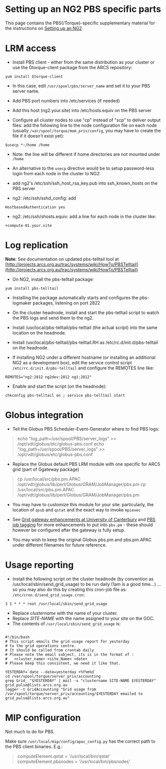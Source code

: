 # Setting up an NG2 PBS specific parts

This page contains the PBS(/Torque)-specific supplementary material for the instructions on [Setting up an NG2](/wiki/spaces/BeSTGRID/pages/3816950633)

# LRM access

- Install PBS client - either from the same distribution as your cluster or use the Gtorque-client package from the ARCS repository:

``` 
yum install Gtorque-client
```
- In this case, edit `/usr/spool/pbs/server_name` and set it to your PBS server name.
- Add PBS port numbers into /etc/services (if needed)

- Add this host (ng2.your.site) into /etc/hosts.equiv on the PBS server

- Configure all cluster nodes to use "cp" instead of "scp" to deliver output files: add the following line to the node configuration file on each node (usually `/var/spool/torque/mom_priv/config`, you may have to create the file if it doesn't exist yet):

``` 
$usecp *:/home /home
```
- Note: the line will be different if home directories are not mounted under `/home`

- An alternative to the `usecp` directive would be to setup password-less login from each node in the cluster to NG2:
- add ng2's /etc/ssh/ssh_host_rsa_key.pub into ssh_known_hosts on the PBS server
	
- ng2: /etc/ssh/sshd_config: add 

``` 
HostbasedAuthentication yes
```
- ng2: /etc/ssh/shosts.equiv: add a line for each node in the cluster like:

``` 
+compute-01.your.site
```

# Log replication

**Note**: See documentation on updated pbs-telltail tool at [http://projects.arcs.org.au/trac/systems/wiki/HowTo/PBSTelltail](http://projects.arcs.org.au/trac/systems/wiki/HowTo/PBSTelltail)

- On NG2, install the pbs-telltail package:

``` 
yum install pbs-telltail
```
- Installing the package automatically starts and configures the pbs-logmaker packages, listening on port 2822

- On the cluster headnode, install and start the pbs-telltail script to watch the PBS logs and send them to the ng2.
	
- Install /usr/local/pbs-telltail/pbs-telltail (the actual script) into the same location on the headnode.
- Install /usr/local/pbs-telltail/pbs-telltail.RH as /etc/rc.d/init.d/pbs-telltail on the headnode.
- If installing NG2 under a different hostname (or installing an additional NG2 as a development box), edit the service control script `/etc/rc.d/init.d/pbs-telltail` and configure the REMOTES line like:

``` 
REMOTES="ng2:2812 ng2dev:2812 ng1:2812"
```
- Enable and start the script (on the headnode):

``` 
chkconfig pbs-telltail on ; service pbs-telltail start
```

# Globus integration

- Tell the Globus PBS Scheduler-Event-Generator where to find PBS logs:


>  echo "log_path=/usr/spool/PBS/server_logs" >> /opt/vdt/globus/etc/globus-pbs.conf
>  echo "log_path=/usr/spool/PBS/server_logs" >> /opt/vdt/globus/etc/globus-pbs.conf

- Replace the Globus default PBS LRM module with one specific for ARCS grid (part of Ggateway package)


>  cp /usr/local/src/pbs.pm.APAC /opt/vdt/globus/lib/perl/Globus/GRAM/JobManager/pbs.pm
>  cp /usr/local/src/pbs.pm.APAC /opt/vdt/globus/lib/perl/Globus/GRAM/JobManager/pbs.pm

- You may have to customize this module for your site: particularly, the location of `qsub` and `qstat` and the exact way to invoke `mpiexec`
	
- See [Grid gateway enhancements at University of Canterbury](/wiki/spaces/BeSTGRID/pages/3816950953) and [PBS job tagging](/wiki/spaces/BeSTGRID/pages/3816950918) for more enhancements to put into `pbs.pm` - these should however be configured after the gateway is fully setup.
- You may wish to keep the original Globus pbs.pm and pbs.pm.APAC under different filenames for future reference.

# Usage reporting

- Install the following script on the cluster headnode (by convention as /usr/local/sbin/send_grid_usage) to be run daily (1am is a good time...) ... so you may also do this by creating this cron-job file as: `/etc/cron.d/send_grid_usage.cron`:

``` 
3 1 * * * root /usr/local/sbin/send_grid_usage
```
- Replace *clustername* with the name of your cluster.
- Replace *SITE-NAME* with the name assigned to your site on the GOC.
- The contents of `/usr/local/sbin/send_grid_usage` is:

``` 

#!/bin/bash
# This script emails the grid usage report for yesterday
# to the grid operations centre.
# It should be called from crontab daily
# Please note the email subject, its is in the format of :
#   <cluster_name> <site_Name> <date>
# Please keep this consistent, we need it like that.

YESTERDAY=`date --date=yesterday +%Y%m%d`
cd /var/spool/torque/server_priv/accounting
grep Grid_ "$YESTERDAY" | mail -s "clustername SITE-NAME $YESTERDAY" grid_pulse@lists.arcs.org.au
logger -t GridAccounting "Grid usage from /var/spool/torque/server_priv/accounting/$YESTERDAY emailed to grid_pulse@lists.arcs.org.au"

```

# MIP configuration

Not much to do for PBS.

Make sure `/usr/local/mip/config/apac_config.py` has the correct path to the PBS client binaries.  E.g.:

>  computeElement.qstat = '/usr/local/bin/qstat'
>  computeElement.pbsnodes = '/usr/local/bin/pbsnodes'
